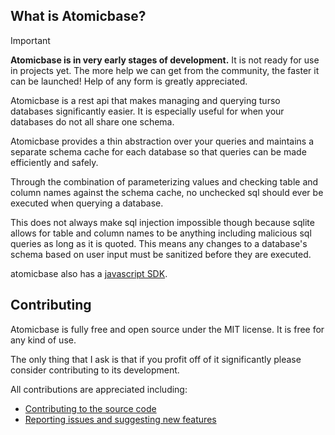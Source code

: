 
## What is Atomicbase?

> [!IMPORTANT]  
> **Atomicbase is in very early stages of development.** It is not ready for use in projects yet.
> The more help we can get from the community, the faster it can be launched! Help of any form is greatly appreciated.

Atomicbase is a rest api that makes managing and querying turso databases significantly easier. It is especially useful for when your databases do not all share one schema.

Atomicbase provides a thin abstraction over your queries and maintains a separate schema cache for each database so that queries can be made efficiently and safely.

Through the combination of parameterizing values and checking table and column names against the schema cache, no unchecked sql should ever be executed when querying a database.

This does not always make sql injection impossible though because sqlite allows for table and column names to be anything including malicious sql queries as long as it is quoted. This means any changes to a database's schema based on user input must be sanitized before they are executed.

atomicbase also has a [javascript SDK](https://github.com/joe-ervin05/atomicbase-js).

## Contributing

Atomicbase is fully free and open source under the MIT license. It is free for any kind of use.

The only thing that I ask is that if you profit off of it significantly please consider contributing to its development.

All contributions are appreciated including:
- [Contributing to the source code](https://github.com/joe-ervin05/atomicbase/blob/main/CONTRIBUTING.MD)
- [Reporting issues and suggesting new features](https://github.com/joe-ervin05/atomicbase/issues)